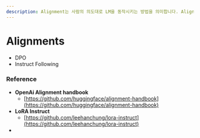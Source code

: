 ```yaml
---
description: Alignment는 사람의 의도대로 LM을 동작시키는 방법을 의미합니다. Alignment의 방법을 알아봅시다.
---
```


# Alignments

* DPO
* Instruct Following





### Reference

* **OpenAi Alignment handbook**
  * [https://github.com/huggingface/alignment-handbook](https://github.com/huggingface/alignment-handbook)
* **LoRA Instruct**
  * [https://github.com/leehanchung/lora-instruct](https://github.com/leehanchung/lora-instruct)
*
